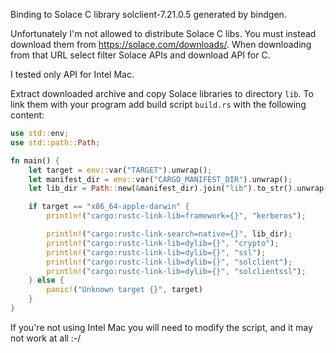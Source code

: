 Binding to Solace C library solclient-7.21.0.5
generated by bindgen.

Unfortunately I'm not allowed to distribute Solace C libs.
You must instead download them from https://solace.com/downloads/.
When downloading from that URL select filter Solace APIs
and download API for C.

I tested only API for Intel Mac.

Extract downloaded archive and copy Solace libraries
to directory `lib`.
To link them with your program add build script `build.rs`
with the following content:

```rust
use std::env;
use std::path::Path;

fn main() {
    let target = env::var("TARGET").unwrap();
    let manifest_dir = env::var("CARGO_MANIFEST_DIR").unwrap();
    let lib_dir = Path::new(&manifest_dir).join("lib").to_str().unwrap().to_string();

    if target == "x86_64-apple-darwin" {
        println!("cargo:rustc-link-lib=framework={}", "kerberos");

        println!("cargo:rustc-link-search=native={}", lib_dir);
        println!("cargo:rustc-link-lib=dylib={}", "crypto");
        println!("cargo:rustc-link-lib=dylib={}", "ssl");
        println!("cargo:rustc-link-lib=dylib={}", "solclient");
        println!("cargo:rustc-link-lib=dylib={}", "solclientssl");
    } else {
        panic!("Unknown target {}", target)
    }
}
```

If you're not using Intel Mac you will need to modify
the script, and it may not work at all :-/
